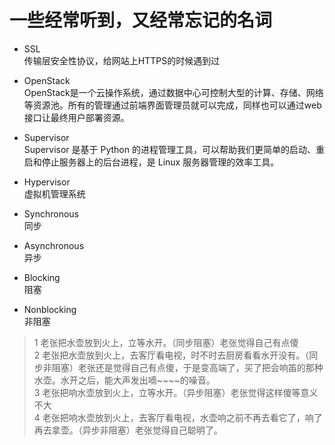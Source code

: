 # 一些经常听到，又经常忘记的名词
- SSL   
传输层安全性协议，给网站上HTTPS的时候遇到过

- OpenStack     
OpenStack是一个云操作系统，通过数据中心可控制大型的计算、存储、网络等资源池。所有的管理通过前端界面管理员就可以完成，同样也可以通过web接口让最终用户部署资源。

- Supervisor    
Supervisor 是基于 Python 的进程管理工具，可以帮助我们更简单的启动、重启和停止服务器上的后台进程，是 Linux 服务器管理的效率工具。

- Hypervisor        
虚拟机管理系统

- Synchronous       
同步

-  Asynchronous     
异步

- Blocking      
阻塞

- Nonblocking           
非阻塞

>1 老张把水壶放到火上，立等水开。（同步阻塞）老张觉得自己有点傻     
>2 老张把水壶放到火上，去客厅看电视，时不时去厨房看看水开没有。（同步非阻塞）老张还是觉得自己有点傻，于是变高端了，买了把会响笛的那种水壶。水开之后，能大声发出嘀~~~~的噪音。       
>3 老张把响水壶放到火上，立等水开。（异步阻塞）老张觉得这样傻等意义不大     
>4 老张把响水壶放到火上，去客厅看电视，水壶响之前不再去看它了，响了再去拿壶。（异步非阻塞）老张觉得自己聪明了。     

